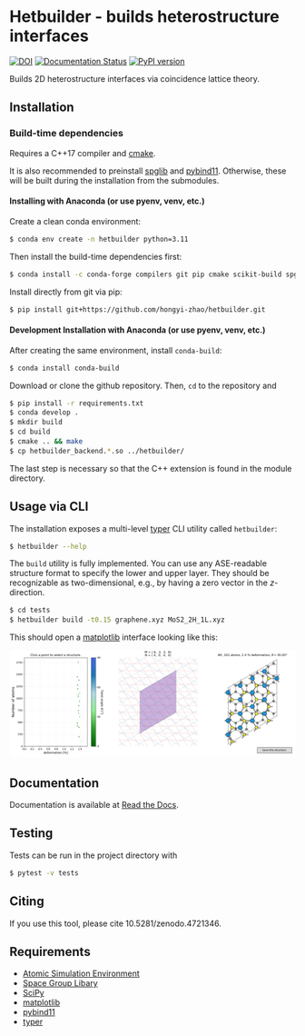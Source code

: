 # Hetbuilder - builds heterostructure interfaces

[![DOI](https://zenodo.org/badge/358881237.svg)](https://zenodo.org/badge/latestdoi/358881237)
[![Documentation Status](https://readthedocs.org/projects/hetbuilder/badge/?version=latest)](https://hetbuilder.readthedocs.io/en/latest/?badge=latest)
[![PyPI version](https://badge.fury.io/py/hetbuilder.svg)](https://badge.fury.io/py/hetbuilder)

Builds 2D heterostructure interfaces via coincidence lattice theory.

## Installation

### Build-time dependencies

Requires a C++17 compiler and [cmake](https://cmake.org/).

It is also recommended to preinstall [spglib](https://atztogo.github.io/spglib/python-spglib.html) and [pybind11](https://github.com/pybind/pybind11).
Otherwise, these will be built during the installation from the submodules.

#### Installing with Anaconda (or use pyenv, venv, etc.)

Create a clean conda environment:
```bash
$ conda env create -n hetbuilder python=3.11
```

Then install the build-time dependencies first:
```bash
$ conda install -c conda-forge compilers git pip cmake scikit-build spglib pybind11
```

<!-- Then, you can install the project from pip:
```bash
$ pip install hetbuilder
```
-->

Install directly from git via pip:
```bash
$ pip install git+https://github.com/hongyi-zhao/hetbuilder.git
```

#### Development Installation with Anaconda (or use pyenv, venv, etc.)

After creating the same environment, install `conda-build`:
```bash
$ conda install conda-build
```

Download or clone the github repository. Then, `cd` to the repository and
```bash
$ pip install -r requirements.txt
$ conda develop .
$ mkdir build
$ cd build
$ cmake .. && make
$ cp hetbuilder_backend.*.so ../hetbuilder/
```

The last step is necessary so that the C++ extension is found in the module directory.

## Usage via CLI

The installation exposes a multi-level [typer](https://github.com/tiangolo/typer) CLI utility called `hetbuilder`:

```bash
$ hetbuilder --help
```

The `build` utility is fully implemented.
You can use any ASE-readable structure format to specify the lower and upper layer. They should be recognizable as two-dimensional, e.g., by having a zero vector in the *z*-direction.

```bash
$ cd tests
$ hetbuilder build -t0.15 graphene.xyz MoS2_2H_1L.xyz
```

This should open a [matplotlib](https://matplotlib.org/) interface looking like this:

![](pictures/interface.png)


## Documentation

Documentation is available at [Read the Docs](https://hetbuilder.readthedocs.io/en/latest/index.html).

## Testing

Tests can be run in the project directory with

```bash
$ pytest -v tests
```

## Citing

If you use this tool, please cite 10.5281/zenodo.4721346.

## Requirements

- [Atomic Simulation Environment](https://wiki.fysik.dtu.dk/ase/)
- [Space Group Libary](https://atztogo.github.io/spglib/python-spglib.html)
- [SciPy](https://www.scipy.org/)
- [matplotlib](https://matplotlib.org/)
- [pybind11](https://github.com/pybind/pybind11)
- [typer](https://github.com/tiangolo/typer)

